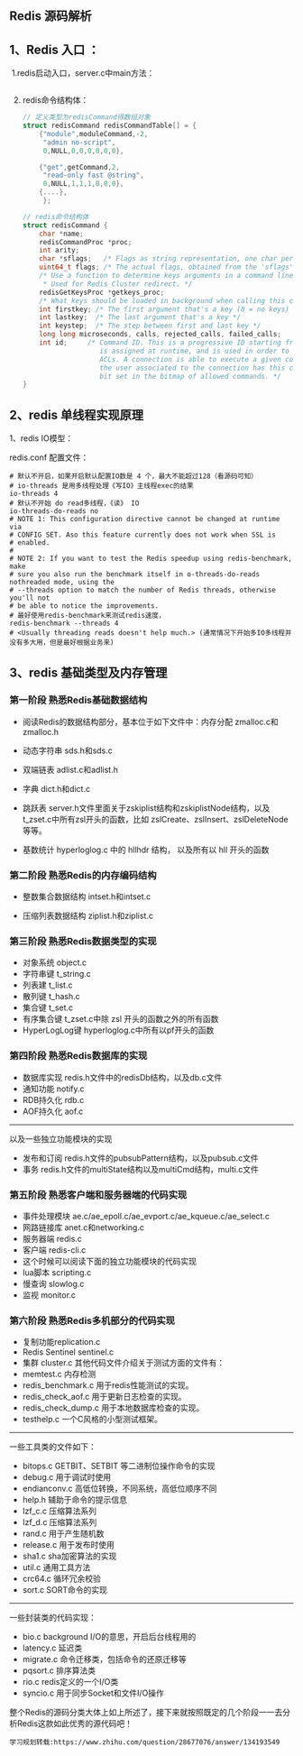 ## Redis 源码解析

## 1、Redis 入口 ：

​	1.redis启动入口，server.c中main方法：

```

```

2. redis命令结构体：

   ```c
   // 定义类型为redisCommand得数组对象
   struct redisCommand redisCommandTable[] = {
       {"module",moduleCommand,-2,
        "admin no-script",
        0,NULL,0,0,0,0,0,0},
   
       {"get",getCommand,2,
        "read-only fast @string",
        0,NULL,1,1,1,0,0,0},
       {....},
        };
   ```

   ```c
   // redis命令结构体
   struct redisCommand {
       char *name; 
       redisCommandProc *proc;
       int arity;
       char *sflags;   /* Flags as string representation, one char per flag. */
       uint64_t flags; /* The actual flags, obtained from the 'sflags' field. */
       /* Use a function to determine keys arguments in a command line.
        * Used for Redis Cluster redirect. */
       redisGetKeysProc *getkeys_proc;
       /* What keys should be loaded in background when calling this command? */
       int firstkey; /* The first argument that's a key (0 = no keys) */
       int lastkey;  /* The last argument that's a key */
       int keystep;  /* The step between first and last key */
       long long microseconds, calls, rejected_calls, failed_calls;
       int id;     /* Command ID. This is a progressive ID starting from 0 that
                      is assigned at runtime, and is used in order to check
                      ACLs. A connection is able to execute a given command if
                      the user associated to the connection has this command
                      bit set in the bitmap of allowed commands. */
   }
   ```

   

## 2、redis 单线程实现原理

1、redis IO模型：

redis.conf 配置文件：

```shell
# 默认不开启，如果开启默认配置IO数是 4 个，最大不能超过128（看源码可知）
# io-threads 是用多线程处理《写IO》主线程exec的结果
io-threads 4
# 默认不开始 do read多线程，《读》 IO
io-threads-do-reads no
# NOTE 1: This configuration directive cannot be changed at runtime via
# CONFIG SET. Aso this feature currently does not work when SSL is
# enabled.
#
# NOTE 2: If you want to test the Redis speedup using redis-benchmark, make
# sure you also run the benchmark itself in o-threads-do-reads nothreaded mode, using the
# --threads option to match the number of Redis threads, otherwise you'll not
# be able to notice the improvements.
# 最好使用redis-benchmark来测试redis速度，
redis-benchmark --threads 4
# <Usually threading reads doesn't help much.> (通常情况下开始多IO多线程并没有多大用，但是最好根据业务来)

```



## 3、redis 基础类型及内存管理

### 第一阶段 熟悉Redis基础数据结构
- 阅读Redis的数据结构部分，基本位于如下文件中：内存分配 zmalloc.c和zmalloc.h

- 动态字符串 sds.h和sds.c

- 双端链表 adlist.c和adlist.h

- 字典 dict.h和dict.c

- 跳跃表 server.h文件里面关于zskiplist结构和zskiplistNode结构，以及t_zset.c中所有zsl开头的函数，比如 zslCreate、zslInsert、zslDeleteNode等等。

- 基数统计 hyperloglog.c 中的 hllhdr 结构， 以及所有以 hll 开头的函数

###  第二阶段 熟悉Redis的内存编码结构

- 整数集合数据结构 intset.h和intset.c

- 压缩列表数据结构 ziplist.h和ziplist.c

### 第三阶段 熟悉Redis数据类型的实现
- 对象系统 object.c
- 字符串键 t_string.c
- 列表建 t_list.c
- 散列键 t_hash.c
- 集合键 t_set.c
- 有序集合键 t_zset.c中除 zsl 开头的函数之外的所有函数
- HyperLogLog键 hyperloglog.c中所有以pf开头的函数
### 第四阶段 熟悉Redis数据库的实现
- 数据库实现 redis.h文件中的redisDb结构，以及db.c文件
- 通知功能 notify.c
- RDB持久化 rdb.c
- AOF持久化 aof.c
-----------------

以及一些独立功能模块的实现
- 发布和订阅 redis.h文件的pubsubPattern结构，以及pubsub.c文件
- 事务 redis.h文件的multiState结构以及multiCmd结构，multi.c文件
### 第五阶段 熟悉客户端和服务器端的代码实现
- 事件处理模块 ae.c/ae_epoll.c/ae_evport.c/ae_kqueue.c/ae_select.c
- 网路链接库 anet.c和networking.c
- 服务器端 redis.c
- 客户端 redis-cli.c
- 这个时候可以阅读下面的独立功能模块的代码实现
- lua脚本 scripting.c
- 慢查询 slowlog.c
- 监视 monitor.c
### 第六阶段 熟悉Redis多机部分的代码实现
- 复制功能replication.c
- Redis Sentinel sentinel.c
- 集群 cluster.c
其他代码文件介绍关于测试方面的文件有：
- memtest.c 内存检测
- redis_benchmark.c 用于redis性能测试的实现。
- redis_check_aof.c 用于更新日志检查的实现。
- redis_check_dump.c 用于本地数据库检查的实现。
- testhelp.c 一个C风格的小型测试框架。
-----------------
一些工具类的文件如下：
- bitops.c GETBIT、SETBIT 等二进制位操作命令的实现
- debug.c 用于调试时使用
- endianconv.c 高低位转换，不同系统，高低位顺序不同
- help.h  辅助于命令的提示信息
- lzf_c.c 压缩算法系列
- lzf_d.c  压缩算法系列
- rand.c 用于产生随机数
- release.c 用于发布时使用
- sha1.c sha加密算法的实现
- util.c  通用工具方法
- crc64.c 循环冗余校验
- sort.c SORT命令的实现
-----------------
一些封装类的代码实现：
- bio.c background I/O的意思，开启后台线程用的
- latency.c 延迟类
- migrate.c 命令迁移类，包括命令的还原迁移等
- pqsort.c  排序算法类
- rio.c redis定义的一个I/O类
- syncio.c 用于同步Socket和文件I/O操作

整个Redis的源码分类大体上如上所述了，接下来就按照既定的几个阶段一一去分析Redis这款如此优秀的源代码吧！













```http
学习规划转载:https://www.zhihu.com/question/28677076/answer/134193549
```